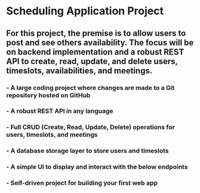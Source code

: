 # Scheduling Application Project

## For this project, the premise is to allow users to post and see others availability. The focus will be on backend implementation and a robust REST API to create, read, update, and delete users, timeslots, availabilities, and meetings.

### - A large coding project where changes are made to a Git repository hosted on GitHub
### - A robust REST API in any language
### - Full CRUD (Create, Read, Update, Delete) operations for users, timeslots, and meetings
### - A database storage layer to store users and timeslots
### - A simple UI to display and interact with the below endpoints
### - Self-driven project for building your first web app
